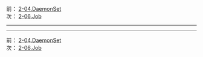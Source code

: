 前： [2-04.DaemonSet](2-04.DaemonSet.md)  
次： [2-06.Job](2-06.Job.md)  

---

---

前： [2-04.DaemonSet](2-04.DaemonSet.md)  
次： [2-06.Job](2-06.Job.md)  
